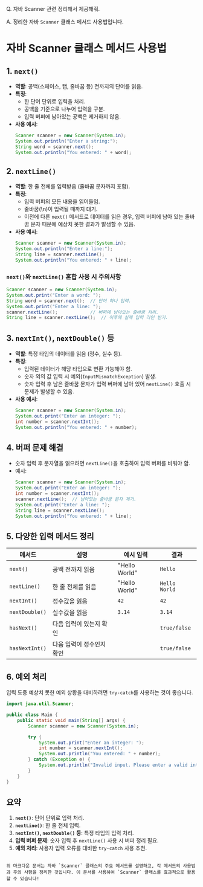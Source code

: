 

Q. 자바 Scanner 관련 정리해서 제공해줘.

A. 정리한 자바 `Scanner` 클래스 메서드 사용법입니다.



# 자바 Scanner 클래스 메서드 사용법


## 1. `next()`
- **역할**: 공백(스페이스, 탭, 줄바꿈 등) 전까지의 단어를 읽음.
- **특징**:
  - 한 단어 단위로 입력을 처리.
  - 공백을 기준으로 나누어 입력을 구분.
  - 입력 버퍼에 남아있는 공백은 제거하지 않음.
- **사용 예시**:
  ```java
  Scanner scanner = new Scanner(System.in);
  System.out.println("Enter a string:");
  String word = scanner.next();
  System.out.println("You entered: " + word);
  ```

## 2. `nextLine()`
- **역할**: 한 줄 전체를 입력받음 (줄바꿈 문자까지 포함).
- **특징**:
  - 입력 버퍼의 모든 내용을 읽어들임.
  - 줄바꿈(\n)이 입력될 때까지 대기.
  - 이전에 다른 `next()` 메서드로 데이터를 읽은 경우, 입력 버퍼에 남아 있는 줄바꿈 문자 때문에 예상치 못한 결과가 발생할 수 있음.
- **사용 예시**:
  ```java
  Scanner scanner = new Scanner(System.in);
  System.out.println("Enter a line:");
  String line = scanner.nextLine();
  System.out.println("You entered: " + line);
  ```

### `next()`와 `nextLine()` 혼합 사용 시 주의사항
```java
Scanner scanner = new Scanner(System.in);
System.out.print("Enter a word: ");
String word = scanner.next();  // 단어 하나 입력.
System.out.print("Enter a line: ");
scanner.nextLine();            // 버퍼에 남아있는 줄바꿈 처리.
String line = scanner.nextLine();  // 이후에 실제 입력 라인 받기.
```

## 3. `nextInt()`, `nextDouble()` 등
- **역할**: 특정 타입의 데이터를 읽음 (정수, 실수 등).
- **특징**:
  - 입력된 데이터가 해당 타입으로 변환 가능해야 함.
  - 숫자 외의 값 입력 시 예외(`InputMismatchException`) 발생.
  - 숫자 입력 후 남은 줄바꿈 문자가 입력 버퍼에 남아 있어 `nextLine()` 호출 시 문제가 발생할 수 있음.
- **사용 예시**:
  ```java
  Scanner scanner = new Scanner(System.in);
  System.out.print("Enter an integer: ");
  int number = scanner.nextInt();
  System.out.println("You entered: " + number);
  ```

## 4. 버퍼 문제 해결
- 숫자 입력 후 문자열을 읽으려면 `nextLine()`을 호출하여 입력 버퍼를 비워야 함.
- 예시:
  ```java
  Scanner scanner = new Scanner(System.in);
  System.out.print("Enter an integer: ");
  int number = scanner.nextInt();
  scanner.nextLine();  // 남아있는 줄바꿈 문자 제거.
  System.out.print("Enter a line: ");
  String line = scanner.nextLine();
  System.out.println("You entered: " + line);
  ```

## 5. 다양한 입력 메서드 정리

| 메서드               | 설명                               | 예시 입력        | 결과         |
|----------------------|------------------------------------|------------------|--------------|
| `next()`            | 공백 전까지 읽음                  | "Hello World"    | `Hello`      |
| `nextLine()`        | 한 줄 전체를 읽음                 | "Hello World"    | `Hello World` |
| `nextInt()`         | 정수값을 읽음                     | `42`             | `42`         |
| `nextDouble()`      | 실수값을 읽음                     | `3.14`           | `3.14`       |
| `hasNext()`         | 다음 입력이 있는지 확인           |                  | `true/false` |
| `hasNextInt()`      | 다음 입력이 정수인지 확인         |                  | `true/false` |

## 6. 예외 처리
입력 도중 예상치 못한 예외 상황을 대비하려면 `try-catch`를 사용하는 것이 좋습니다.
```java
import java.util.Scanner;

public class Main {
    public static void main(String[] args) {
        Scanner scanner = new Scanner(System.in);

        try {
            System.out.print("Enter an integer: ");
            int number = scanner.nextInt();
            System.out.println("You entered: " + number);
        } catch (Exception e) {
            System.out.println("Invalid input. Please enter a valid integer.");
        }
    }
}
```

## 요약
1. **`next()`**: 단어 단위로 입력 처리.
2. **`nextLine()`**: 한 줄 전체 입력.
3. **`nextInt()`, `nextDouble()` 등**: 특정 타입의 입력 처리.
4. **입력 버퍼 문제**: 숫자 입력 후 `nextLine()` 사용 시 버퍼 정리 필요.
5. **예외 처리**: 사용자 입력 오류를 대비한 `try-catch` 사용 추천.
```

위 마크다운 문서는 자바 `Scanner` 클래스의 주요 메서드를 설명하고, 각 메서드의 사용법과 주의 사항을 정리한 것입니다. 이 문서를 사용하여 `Scanner` 클래스를 효과적으로 활용할 수 있습니다!
